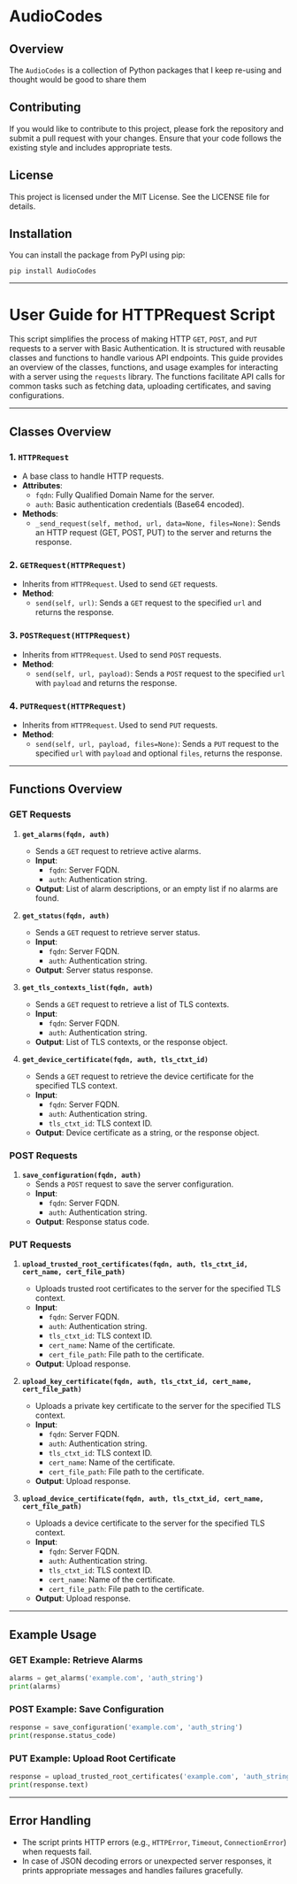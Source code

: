 # AudioCodes

## Overview
The `AudioCodes` is a collection of Python packages that I keep re-using and thought would be good to share them

## Contributing
If you would like to contribute to this project, please fork the repository and submit a pull request with your changes. Ensure that your code follows the existing style and includes appropriate tests.

## License
This project is licensed under the MIT License. See the LICENSE file for details.

## Installation

You can install the package from PyPI using pip:

```
pip install AudioCodes
```
---

# **User Guide for HTTPRequest Script**

This script simplifies the process of making HTTP `GET`, `POST`, and `PUT` requests to a server with Basic Authentication. It is structured with reusable classes and functions to handle various API endpoints.
This guide provides an overview of the classes, functions, and usage examples for interacting with a server using the `requests` library. The functions facilitate API calls for common tasks such as fetching data, uploading certificates, and saving configurations.

---

## **Classes Overview**

### 1. **`HTTPRequest`**
   - A base class to handle HTTP requests.
   - **Attributes**:
     - `fqdn`: Fully Qualified Domain Name for the server.
     - `auth`: Basic authentication credentials (Base64 encoded).
   - **Methods**:
     - `_send_request(self, method, url, data=None, files=None)`: Sends an HTTP request (GET, POST, PUT) to the server and returns the response.

### 2. **`GETRequest(HTTPRequest)`**
   - Inherits from `HTTPRequest`. Used to send `GET` requests.
   - **Method**:
     - `send(self, url)`: Sends a `GET` request to the specified `url` and returns the response.

### 3. **`POSTRequest(HTTPRequest)`**
   - Inherits from `HTTPRequest`. Used to send `POST` requests.
   - **Method**:
     - `send(self, url, payload)`: Sends a `POST` request to the specified `url` with `payload` and returns the response.

### 4. **`PUTRequest(HTTPRequest)`**
   - Inherits from `HTTPRequest`. Used to send `PUT` requests.
   - **Method**:
     - `send(self, url, payload, files=None)`: Sends a `PUT` request to the specified `url` with `payload` and optional `files`, returns the response.

---

## **Functions Overview**

### **GET Requests**

1. **`get_alarms(fqdn, auth)`**
   - Sends a `GET` request to retrieve active alarms.
   - **Input**: 
     - `fqdn`: Server FQDN.
     - `auth`: Authentication string.
   - **Output**: List of alarm descriptions, or an empty list if no alarms are found.

2. **`get_status(fqdn, auth)`**
   - Sends a `GET` request to retrieve server status.
   - **Input**: 
     - `fqdn`: Server FQDN.
     - `auth`: Authentication string.
   - **Output**: Server status response.

3. **`get_tls_contexts_list(fqdn, auth)`**
   - Sends a `GET` request to retrieve a list of TLS contexts.
   - **Input**: 
     - `fqdn`: Server FQDN.
     - `auth`: Authentication string.
   - **Output**: List of TLS contexts, or the response object.

4. **`get_device_certificate(fqdn, auth, tls_ctxt_id)`**
   - Sends a `GET` request to retrieve the device certificate for the specified TLS context.
   - **Input**: 
     - `fqdn`: Server FQDN.
     - `auth`: Authentication string.
     - `tls_ctxt_id`: TLS context ID.
   - **Output**: Device certificate as a string, or the response object.

### **POST Requests**

1. **`save_configuration(fqdn, auth)`**
   - Sends a `POST` request to save the server configuration.
   - **Input**:
     - `fqdn`: Server FQDN.
     - `auth`: Authentication string.
   - **Output**: Response status code.

### **PUT Requests**

1. **`upload_trusted_root_certificates(fqdn, auth, tls_ctxt_id, cert_name, cert_file_path)`**
   - Uploads trusted root certificates to the server for the specified TLS context.
   - **Input**:
     - `fqdn`: Server FQDN.
     - `auth`: Authentication string.
     - `tls_ctxt_id`: TLS context ID.
     - `cert_name`: Name of the certificate.
     - `cert_file_path`: File path to the certificate.
   - **Output**: Upload response.

2. **`upload_key_certificate(fqdn, auth, tls_ctxt_id, cert_name, cert_file_path)`**
   - Uploads a private key certificate to the server for the specified TLS context.
   - **Input**:
     - `fqdn`: Server FQDN.
     - `auth`: Authentication string.
     - `tls_ctxt_id`: TLS context ID.
     - `cert_name`: Name of the certificate.
     - `cert_file_path`: File path to the certificate.
   - **Output**: Upload response.

3. **`upload_device_certificate(fqdn, auth, tls_ctxt_id, cert_name, cert_file_path)`**
   - Uploads a device certificate to the server for the specified TLS context.
   - **Input**:
     - `fqdn`: Server FQDN.
     - `auth`: Authentication string.
     - `tls_ctxt_id`: TLS context ID.
     - `cert_name`: Name of the certificate.
     - `cert_file_path`: File path to the certificate.
   - **Output**: Upload response.

---

## **Example Usage**

### **GET Example: Retrieve Alarms**
```python
alarms = get_alarms('example.com', 'auth_string')
print(alarms)
```

### **POST Example: Save Configuration**
```python
response = save_configuration('example.com', 'auth_string')
print(response.status_code)
```

### **PUT Example: Upload Root Certificate**
```python
response = upload_trusted_root_certificates('example.com', 'auth_string', 'tls_id', 'cert_name', '/path/to/cert.pem')
print(response.text)
```

---

## **Error Handling**

- The script prints HTTP errors (e.g., `HTTPError`, `Timeout`, `ConnectionError`) when requests fail.
- In case of JSON decoding errors or unexpected server responses, it prints appropriate messages and handles failures gracefully.
